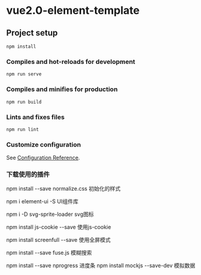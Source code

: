 # vue2.0-element-template

## Project setup
```
npm install
```

### Compiles and hot-reloads for development
```
npm run serve
```

### Compiles and minifies for production
```
npm run build
```

### Lints and fixes files
```
npm run lint
```

### Customize configuration
See [Configuration Reference](https://cli.vuejs.org/config/).


### 下载使用的插件

npm install --save normalize.css   初始化的样式

npm i element-ui -S   UI组件库

npm i -D svg-sprite-loader  svg图标 

npm install js-cookie --save 使用js-cookie

npm install screenfull --save 使用全屏模式

npm install --save fuse.js   模糊搜索

npm install --save nprogress  进度条
npm install mockjs --save-dev  模拟数据